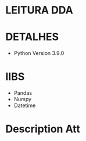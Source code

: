 # LEITURA DDA   

# DETALHES

- Python Version 3.9.0

# lIBS

- Pandas
- Numpy
- Datetime


# Description Att 

